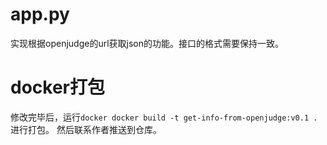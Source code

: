 # app.py
实现根据openjudge的url获取json的功能。接口的格式需要保持一致。

# docker打包
修改完毕后，运行`docker docker build -t get-info-from-openjudge:v0.1 .`进行打包。
然后联系作者推送到仓库。